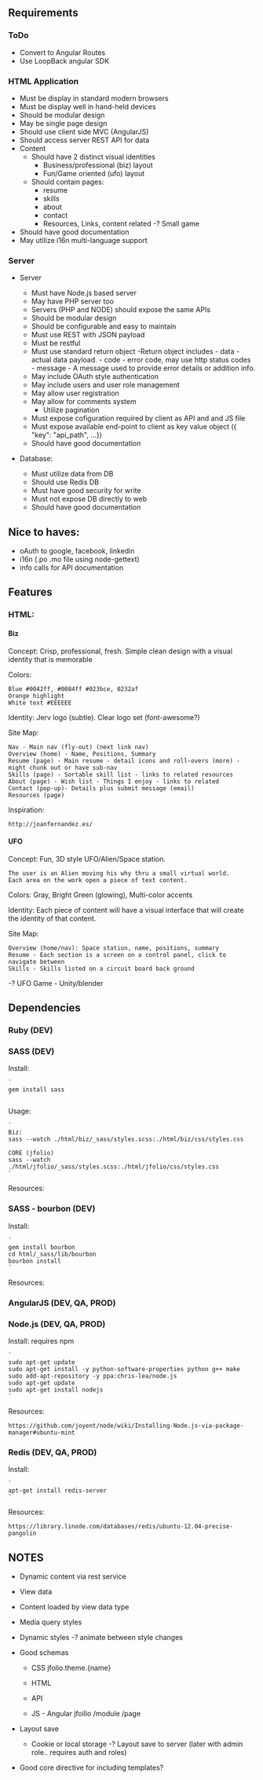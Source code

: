 Requirements
------------

### ToDo ###

- Convert to Angular Routes
- Use LoopBack angular SDK

### HTML Application ###

- Must be display in standard modern browsers
- Must be display well in hand-held devices
- Should be modular design
- May be single page design
- Should use client side MVC (AngularJS)
- Should access server REST API for data
- Content
    - Should have 2 distinct visual identities
        - Business/professional (biz) layout
        - Fun/Game oriented (ufo) layout
    - Should contain pages:
        - resume
        - skills
        - about
        - contact
        - Resources, Links, content related
        -? Small game
- Should have good documentation
- May utilize i16n multi-language support

### Server ###
- Server
    - Must have Node.js based server
    - May have PHP server too
    - Servers (PHP and NODE) should expose the same APIs
    - Should be modular design
    - Should be configurable and easy to maintain
    - Must use REST with JSON payload
    - Must be restful
    - Must use standard return object
        -Return object includes
            - data - actual data payload.
            - code - error code, may use http status codes
            - message - A message used to provide error details or addition info.
    - May include OAuth style authentication
    - May include users and user role management
    - May allow user registration
    - May allow for comments system
        - Utilize pagination
    - Must expose cofiguration required by client as API and and JS file
    - Must expose available end-point to client as key value object ({ "key": "api_path", ...})
    - Should have good documentation

- Database:
    - Must utilize data from DB
    - Should use Redis DB
    - Must have good security for write
    - Must not expose DB directly to web
    - Should have good documentation

Nice to haves:
--------------

- oAuth to google, facebook, linkedin
- i16n (.po .mo file using node-gettext)
- info calls for API documentation

Features
--------

### HTML: ###

#### Biz ####

Concept: Crisp, professional, fresh.  Simple clean design with a visual identity that is memorable

Colors:

    Blue #0042ff, #0084ff #023bce, 0232af
    Orange highlight
    White text #EEEEEE

Identity: Jerv logo (subtle).  Clear logo set (font-awesome?)

Site Map:

    Nav - Main nav (fly-out) (next link nav)
    Overview (home) - Name, Positions, Summary
    Resume (page) - Main resume - detail icons and roll-overs (more) - might chunk out or have sub-nav
    Skills (page) - Sortable skill list - links to related resources
    About (page) - Wish list - Things I enjoy - links to related
    Contact (pop-up)- Details plus submit message (email)
    Resources (page)

Inspiration:

    http://joanfernandez.es/

#### UFO ####

Concept: Fun, 3D style UFO/Alien/Space station.

    The user is an Alien moving his why thru a small virtual world.
    Each area on the work open a piece of text content.

Colors: Gray, Bright Green (glowing), Multi-color accents

Identity: Each piece of content will have a visual interface that will create the identity of that content.

Site Map:

    Overview (home/nav): Space station, name, positions, summary
    Resume - Each section is a screen on a control panel, click to navigate between
    Skills - Skills listed on a circuit board back ground

-? UFO Game - Unity/blender

Dependencies
------------

### Ruby (DEV) ###

### SASS (DEV) ###

Install:

    `
    gem install sass
    `

Usage:

    `
    Biz:
    sass --watch ./html/biz/_sass/styles.scss:./html/biz/css/styles.css

    CORE (jfolio)
    sass --watch ./html/jfolio/_sass/styles.scss:./html/jfolio/css/styles.css
    `

Resources:

### SASS - bourbon (DEV) ###

Install:

    `
    gem install bourbon
    cd html/_sass/lib/bourbon
    bourbon install
    `

Resources:

### AngularJS (DEV, QA, PROD) ###

### Node.js (DEV, QA, PROD) ###

Install: requires npm

    `
    sudo apt-get update
    sudo apt-get install -y python-software-properties python g++ make
    sudo add-apt-repository -y ppa:chris-lea/node.js
    sudo apt-get update
    sudo apt-get install nodejs
    `

Resources:

    https://github.com/joyent/node/wiki/Installing-Node.js-via-package-manager#ubuntu-mint

### Redis (DEV, QA, PROD) ###

Install:

    `
    apt-get install redis-server
    `

Resources:

    https://library.linode.com/databases/redis/ubuntu-12.04-precise-pangolin

NOTES
-----

- Dynamic content via rest service

- View data

- Content loaded by view data type

- Media query styles

- Dynamic styles
    -? animate between style changes

- Good schemas
    - CSS
        jfolio.theme.{name}

    - HTML
    - API
    - JS - Angular
        jfoilio
            /module
            /page

- Layout save
    - Cookie or local storage
    -? Layout save to server (later with admin role.. requires auth and roles)

- Good core directive for including templates?





